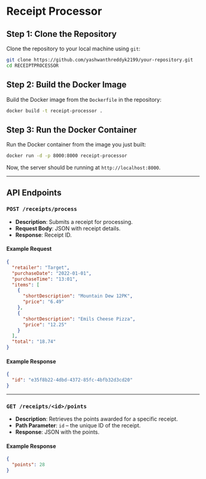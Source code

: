 # Receipt Processor

## Step 1: Clone the Repository

Clone the repository to your local machine using `git`:

```bash
git clone https://github.com/yashwanthreddyk2199/your-repository.git
cd RECEIPTPROCESSOR
```

## Step 2: Build the Docker Image

Build the Docker image from the `Dockerfile` in the repository:

```bash
docker build -t receipt-processor .
```

## Step 3: Run the Docker Container

Run the Docker container from the image you just built:

```bash
docker run -d -p 8000:8000 receipt-processor
```

Now, the server should be running at `http://localhost:8000`.

---

## API Endpoints

### `POST /receipts/process`

- **Description**: Submits a receipt for processing.
- **Request Body**: JSON with receipt details.
- **Response**: Receipt ID.

#### Example Request

```json
{
  "retailer": "Target",
  "purchaseDate": "2022-01-01",
  "purchaseTime": "13:01",
  "items": [
    {
      "shortDescription": "Mountain Dew 12PK",
      "price": "6.49"
    },
    {
      "shortDescription": "Emils Cheese Pizza",
      "price": "12.25"
    }
  ],
  "total": "18.74"
}
```

#### Example Response

```json
{
  "id": "e35f8b22-4dbd-4372-85fc-4bfb32d3cd20"
}
```

---

### `GET /receipts/<id>/points`

- **Description**: Retrieves the points awarded for a specific receipt.
- **Path Parameter**: `id` – the unique ID of the receipt.
- **Response**: JSON with the points.

#### Example Response

```json
{
  "points": 28
}

